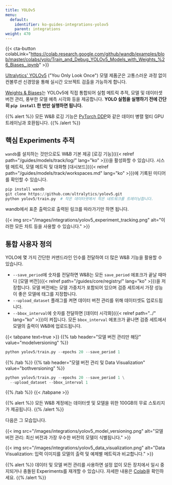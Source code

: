 ```yaml
---
title: YOLOv5
menu:
  default:
    identifier: ko-guides-integrations-yolov5
    parent: integrations
weight: 470
---
```


{{< cta-button colabLink="https://colab.research.google.com/github/wandb/examples/blob/master/colabs/yolo/Train_and_Debug_YOLOv5_Models_with_Weights_%26_Biases_.ipynb" >}}

[Ultralytics' YOLOv5](https://ultralytics.com/yolov5) ("You Only Look Once") 모델 제품군은 고통스러운 과정 없이 컨볼루션 신경망을 통해 실시간 오브젝트 검출을 가능하게 합니다.

[Weights & Biases](http://wandb.com)는 YOLOv5에 직접 통합되어 실험 메트릭 추적, 모델 및 데이터셋 버전 관리, 풍부한 모델 예측 시각화 등을 제공합니다. **YOLO 실험을 실행하기 전에 간단히 `pip install` 한 번만 실행하면 됩니다.**

{{% alert %}}
모든 W&B 로깅 기능은 [PyTorch DDP](https://pytorch.org/tutorials/intermediate/ddp_tutorial.html)와 같은 데이터 병렬 멀티 GPU 트레이닝과 호환됩니다.
{{% /alert %}}

## 핵심 Experiments 추적
`wandb`를 설치하는 것만으로도 W&B 기본 제공 [로깅 기능]({{< relref path="/guides/models/track/log/" lang="ko" >}})을 활성화할 수 있습니다. 시스템 메트릭, 모델 메트릭 및 대화형 [대시보드]({{< relref path="/guides/models/track/workspaces.md" lang="ko" >}})에 기록된 미디어를 확인할 수 있습니다.

```python
pip install wandb
git clone https://github.com/ultralytics/yolov5.git
python yolov5/train.py  # 작은 데이터셋에서 작은 네트워크를 트레이닝합니다.
```

wandb에서 표준 출력으로 출력된 링크를 따라가기만 하면 됩니다.

{{< img src="/images/integrations/yolov5_experiment_tracking.png" alt="이러한 모든 차트 등을 사용할 수 있습니다." >}}

## 통합 사용자 정의

YOLO에 몇 가지 간단한 커맨드라인 인수를 전달하여 더 많은 W&B 기능을 활용할 수 있습니다.

* `--save_period`에 숫자를 전달하면 W&B는 모든 `save_period` 에포크가 끝날 때마다 [모델 버전]({{< relref path="/guides/core/registry/" lang="ko" >}})을 저장합니다. 모델 버전에는 모델 가중치가 포함되어 있으며 검증 세트에서 가장 성능이 좋은 모델에 태그를 지정합니다.
* `--upload_dataset` 플래그를 켜면 데이터 버전 관리를 위해 데이터셋도 업로드됩니다.
* `--bbox_interval`에 숫자를 전달하면 [데이터 시각화]({{< relref path="../" lang="ko" >}})이 켜집니다. 모든 `bbox_interval` 에포크가 끝나면 검증 세트에서 모델의 출력이 W&B에 업로드됩니다.

{{< tabpane text=true >}}
{{% tab header="모델 버전 관리만 해당" value="modelversioning" %}}

```python
python yolov5/train.py --epochs 20 --save_period 1
```

{{% /tab %}}
{{% tab header="모델 버전 관리 및 Data Visualization" value="bothversioning" %}}

```python
python yolov5/train.py --epochs 20 --save_period 1 \
  --upload_dataset --bbox_interval 1
```

{{% /tab %}}
{{< /tabpane >}}

{{% alert %}}
모든 W&B 계정에는 데이터셋 및 모델을 위한 100GB의 무료 스토리지가 제공됩니다.
{{% /alert %}}

다음은 그 모습입니다.

{{< img src="/images/integrations/yolov5_model_versioning.png" alt="모델 버전 관리: 최신 버전과 가장 우수한 버전의 모델이 식별됩니다." >}}

{{< img src="/images/integrations/yolov5_data_visualization.png" alt="Data Visualization: 입력 이미지를 모델의 출력 및 예제별 메트릭과 비교합니다." >}}

{{% alert %}}
데이터 및 모델 버전 관리를 사용하면 설정 없이 모든 장치에서 일시 중지되거나 충돌된 Experiments를 재개할 수 있습니다. 자세한 내용은 [Colab](https://wandb.me/yolo-colab)을 확인하세요.
{{% /alert %}}
